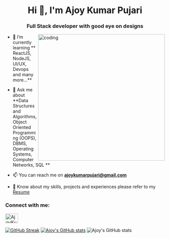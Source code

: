 <h1 align="center">Hi 👋, I'm Ajoy Kumar Pujari</h1>
<h3 align="center">Full Stack developer with good eye on designs </h3>

<img align="right" alt="coding" width="400" src="https://camo.githubusercontent.com/8bf6f6d78abc81fcf9c49f10649423e73ea44bc248e83aaae8759d401c829a84/68747470733a2f2f70687973696373677572756b756c2e66696c65732e776f726470726573732e636f6d2f323031392f30322f6368617261637465722d312e676966">

<!-- <p align="left"> <img src="https://komarev.com/ghpvc/?username=aditya16828&label=Profile%20views&color=0e75b6&style=flat" alt="aditya16828" /> </p> -->

- 🌱 I’m currently learning ** ReactJS, NodeJS, UI/UX, Devops and many more...**

- 💬 Ask me about **Data Structures and Algorithms, Object Oriented Programming (OOPS), DBMS, Operating Systems, Computer Networks, SQL **

- 📫 You can reach me on **ajoykumarpujari@gmail.com**

- 📄 Know about my skills, projects and experiences please refer to my [Resume](https://drive.google.com/file/d/1hMAy5rXKv633kBsnr_OOlOAJKwP4Cd7n/view?usp=drive_link)

<h3 align="left">Connect with me:</h3>
<p align="left">
<a href="http://www.linkedin.com/in/ajoykumarpujari" target="blank"><img align="center" src="https://raw.githubusercontent.com/rahuldkjain/github-profile-readme-generator/master/src/images/icons/Social/linked-in-alt.svg" alt="AjoyKumarPujari" height="30" width="40" /></a>

[![GitHub Streak](https://streak-stats.demolab.com?user=AjoyKumarPujari&theme=radical)](https://git.io/streak-stats)
[![Ajoy's GitHub stats](https://github-readme-stats.vercel.app/api?username=AjoyKumarPujari)](https://github.com/anuraghazra/github-readme-stats)
![Ajoy's GitHub stats](https://github-readme-stats.vercel.app/api?username=AjoyKumarPujari&show_icons=true&theme=radical)


